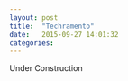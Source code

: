 ```yaml
---
layout: post
title:  "Techramento"
date:   2015-09-27 14:01:32
categories:
---
```


Under Construction
